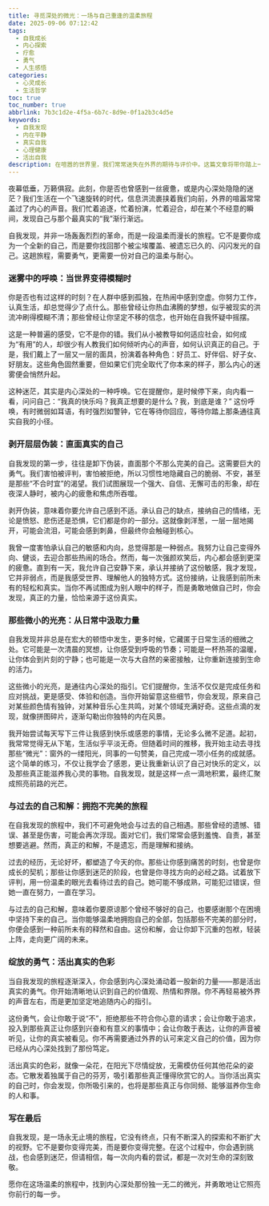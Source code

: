 ```yaml
---
title: 寻觅深处的微光：一场与自己重逢的温柔旅程
date: 2025-09-06 07:12:42
tags:
  - 自我成长
  - 内心探索
  - 疗愈
  - 勇气
  - 人生感悟
categories:
  - 心灵成长
  - 生活哲学
toc: true
toc_number: true
abbrlink: 7b3c1d2e-4f5a-6b7c-8d9e-0f1a2b3c4d5e
keywords:
  - 自我发现
  - 内在平静
  - 真实自我
  - 心理健康
  - 活出自我
description: 在喧嚣的世界里，我们常常迷失在外界的期待与评价中。这篇文章将带你踏上一场温柔的自我发现之旅，探索内心深处的微光，与真实的自己重逢，找回那份久违的平静与力量。这是一段关于接纳、和解与绽放的旅程，愿你在此刻，找到属于自己的答案。
---
```


夜幕低垂，万籁俱寂。此刻，你是否也曾感到一丝疲惫，或是内心深处隐隐的迷茫？我们生活在一个飞速旋转的时代，信息洪流裹挟着我们向前，外界的喧嚣常常盖过了内心的声音。我们忙着追逐，忙着扮演，忙着迎合，却在某个不经意的瞬间，发现自己与那个最真实的“我”渐行渐远。

自我发现，并非一场轰轰烈烈的革命，而是一段温柔而漫长的旅程。它不是要你成为一个全新的自己，而是要你找回那个被尘埃覆盖、被遗忘已久的、闪闪发光的自己。这趟旅程，需要勇气，更需要一份对自己的温柔与耐心。

### 迷雾中的呼唤：当世界变得模糊时

你是否也有过这样的时刻？在人群中感到孤独，在热闹中感到空虚。你努力工作，认真生活，却总觉得少了点什么。那些曾经让你热血沸腾的梦想，似乎被现实的洪流冲刷得模糊不清；那些曾经让你坚定不移的信念，也开始在自我怀疑中摇摆。

这是一种普遍的感受，它不是你的错。我们从小被教导如何适应社会，如何成为“有用”的人，却很少有人教我们如何倾听内心的声音，如何认识真正的自己。于是，我们戴上了一层又一层的面具，扮演着各种角色：好员工、好伴侣、好子女、好朋友。这些角色固然重要，但如果它们完全取代了你本来的样子，那么内心的迷雾便会悄然升起。

这种迷茫，其实是内心深处的一种呼唤。它在提醒你，是时候停下来，向内看一看，问问自己：“我真的快乐吗？我真正想要的是什么？我，到底是谁？” 这份呼唤，有时微弱如耳语，有时强烈如警钟，它在等待你回应，等待你踏上那条通往真实自我的小径。

### 剥开层层伪装：直面真实的自己

自我发现的第一步，往往是卸下伪装，直面那个不那么完美的自己。这需要巨大的勇气。我们害怕被评判，害怕被拒绝，所以习惯性地隐藏自己的脆弱、不安，甚至是那些“不合时宜”的渴望。我们试图展现一个强大、自信、无懈可击的形象，却在夜深人静时，被内心的疲惫和焦虑所吞噬。

剥开伪装，意味着你要允许自己感到不适。承认自己的缺点，接纳自己的情绪，无论是愤怒、悲伤还是恐惧，它们都是你的一部分。这就像剥洋葱，一层一层地揭开，可能会流泪，可能会感到刺鼻，但最终你会触碰到核心。

我曾一度害怕承认自己的敏感和内向，总觉得那是一种弱点。我努力让自己变得外向、健谈，去迎合那些热闹的场合。然而，每一次强颜欢笑后，内心都会感到更深的疲惫。直到有一天，我允许自己安静下来，承认并接纳了这份敏感，我才发现，它并非弱点，而是我感受世界、理解他人的独特方式。这份接纳，让我感到前所未有的轻松和真实。当你不再试图成为别人眼中的样子，而是勇敢地做自己时，你会发现，真正的力量，恰恰来源于这份真实。

### 那些微小的光亮：从日常中汲取力量

自我发现并非总是在宏大的顿悟中发生，更多时候，它藏匿于日常生活的细微之处。它可能是一次清晨的冥想，让你感受到呼吸的节奏；可能是一杯热茶的温暖，让你体会到片刻的宁静；也可能是一次与大自然的亲密接触，让你重新连接到生命的活力。

这些微小的光亮，是通往内心深处的指引。它们提醒你，生活不仅仅是完成任务和应对挑战，更是感受、体验和创造。当你开始留意这些细节，你会发现，原来自己对某些颜色情有独钟，对某种音乐心生共鸣，对某个领域充满好奇。这些点滴的发现，就像拼图碎片，逐渐勾勒出你独特的内在风景。

我开始尝试每天写下三件让我感到快乐或感恩的事情，无论多么微不足道。起初，我常常觉得无从下笔，生活似乎平淡无奇。但随着时间的推移，我开始主动去寻找那些“微光”：窗外的一缕阳光，同事的一句赞美，自己完成一项小任务的成就感。这个简单的练习，不仅让我学会了感恩，更让我重新认识了自己对快乐的定义，以及那些真正能滋养我心灵的事物。自我发现，就是这样一点一滴地积累，最终汇聚成照亮前路的光芒。

### 与过去的自己和解：拥抱不完美的旅程

在自我发现的旅程中，我们不可避免地会与过去的自己相遇。那些曾经的遗憾、错误、甚至是伤害，可能会再次浮现。面对它们，我们常常会感到羞愧、自责，甚至想要逃避。然而，真正的和解，不是遗忘，而是理解和接纳。

过去的经历，无论好坏，都塑造了今天的你。那些让你感到痛苦的时刻，也曾是你成长的契机；那些让你感到迷茫的阶段，也曾是你寻找方向的必经之路。试着放下评判，用一份温柔的眼光去看待过去的自己。她可能不够成熟，可能犯过错误，但她一直在努力，一直在学习。

与过去的自己和解，意味着你要原谅那个曾经不够好的自己，也要感谢那个在困境中坚持下来的自己。当你能够温柔地拥抱自己的全部，包括那些不完美的部分时，你便会感到一种前所未有的释然和自由。这份和解，会让你卸下沉重的包袱，轻装上阵，走向更广阔的未来。

### 绽放的勇气：活出真实的色彩

当自我发现的旅程逐渐深入，你会感到内心深处涌动着一股新的力量——那是活出真实的勇气。你开始清晰地认识到自己的价值观、热情和界限。你不再轻易被外界的声音左右，而是更加坚定地追随内心的指引。

这份勇气，会让你敢于说“不”，拒绝那些不符合你心意的请求；会让你敢于追求，投入到那些真正让你感到兴奋和有意义的事情中；会让你敢于表达，让你的声音被听见，让你的真实被看见。你不再需要通过外界的认可来定义自己的价值，因为你已经从内心深处找到了那份笃定。

活出真实的色彩，就像一朵花，在阳光下尽情绽放，无需模仿任何其他花朵的姿态。它散发着独属于自己的芬芳，吸引着那些真正懂得欣赏它的人。当你活出真实的自己时，你会发现，你所吸引来的，也将是那些真正与你同频、能够滋养你生命的人和事。

### 写在最后

自我发现，是一场永无止境的旅程，它没有终点，只有不断深入的探索和不断扩大的视野。它不是要你变得完美，而是要你变得完整。在这个过程中，你会遇到挑战，也会感到迷茫，但请相信，每一次向内看的尝试，都是一次对生命的深刻致敬。

愿你在这场温柔的旅程中，找到内心深处那份独一无二的微光，并勇敢地让它照亮你前行的每一步。